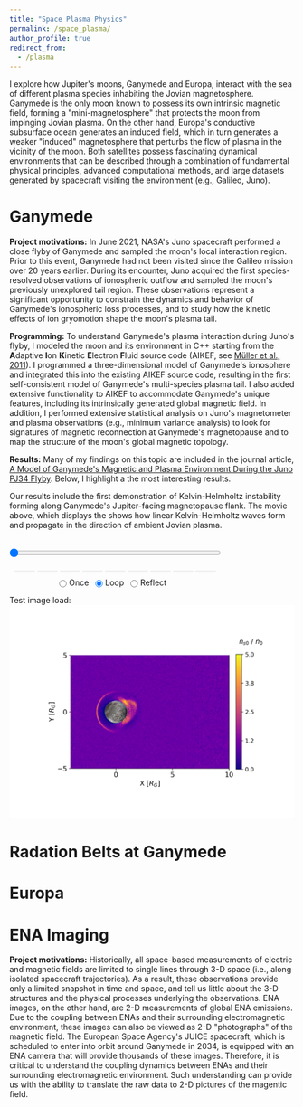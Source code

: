 ```yaml
---
title: "Space Plasma Physics"
permalink: /space_plasma/
author_profile: true
redirect_from:
  - /plasma
---
```


I explore how Jupiter's moons, Ganymede and Europa, interact with the sea of different plasma species inhabiting the Jovian magnetosphere. Ganymede is the only moon known to possess its own intrinsic magnetic field, forming a "mini-magnetosphere" that protects the moon from impinging Jovian plasma. On the other hand, Europa's conductive subsurface ocean generates an induced field, which in turn generates a weaker "induced" magnetosphere that perturbs the flow of plasma in the vicinity of the moon. Both satellites possess fascinating dynamical environments that can be described through a combination of fundamental physical principles, advanced computational methods, and large datasets generated by spacecraft visiting the environment (e.g., Galileo, Juno).

Ganymede
======
**Project motivations:** In June 2021, NASA's Juno spacecraft performed a close flyby of Ganymede and sampled the moon's local interaction region. Prior to this event, Ganymede had not been visited since the Galileo mission over 20 years earlier. During its encounter, Juno acquired the first species-resolved observations of ionospheric outflow and sampled the moon's previously unexplored tail region. These observations represent a significant opportunity to constrain the dynamics and behavior of Ganymede's ionospheric loss processes, and to study how the kinetic effects of ion gryomotion shape the moon's plasma tail.

**Programming:** To understand Ganymede's plasma interaction during Juno's flyby, I modeled the moon and its environment in C++ starting from the **A**daptive **I**on **K**inetic **E**lectron **F**luid source code (AIKEF, see [Müller et al., 2011](https://www.sciencedirect.com/science/article/pii/S0010465510005266)). I programmed a three-dimensional model of Ganymede's ionosphere and integrated this into the existing AIKEF source code, resulting in the first self-consistent model of Ganymede's multi-species plasma tail. I also added extensive functionality to AIKEF to accommodate Ganymede's unique features, including its intrinsically generated global magnetic field. In addition, I performed extensive statistical analysis on Juno's magnetometer and plasma observations (e.g., minimum variance analysis) to look for signatures of magnetic reconnection at Ganymede's magnetopause and to map the structure of the moon's global magnetic topology.

**Results:** Many of my findings on this topic are included in the journal article, [A Model of Ganymede's Magnetic and Plasma Environment During the Juno PJ34 Flyby](https://agupubs.onlinelibrary.wiley.com/doi/full/10.1029/2023JA032113). Below, I highlight a the most interesting results. 

Our results include the first demonstration of Kelvin-Helmholtz instability forming along Ganymede's Jupiter-facing magnetopause flank. The movie above, which displays the  shows how linear Kelvin-Helmholtz waves form and propagate in the direction of ambient Jovian plasma. 

<link rel="stylesheet"
href="https://maxcdn.bootstrapcdn.com/font-awesome/4.4.0/css/font-awesome.min.css">

<style>
.animation {
    display: inline-block;
    text-align: center;
}
input[type=range].anim-slider {
    width: 374px;
    margin-left: auto;
    margin-right: auto;
}
.anim-buttons {
    margin: 8px 0px;
}
.anim-buttons button {
    padding: 0;
    width: 36px;
}
.anim-state label {
    margin-right: 8px;
}
.anim-state input {
    margin: 0;
    vertical-align: middle;
}
</style>

<div class="animation">
  <img id="_anim_imgfa36777bc3a2452f97f38f5050d9f389">
  <div class="anim-controls">
    <input id="_anim_sliderfa36777bc3a2452f97f38f5050d9f389" type="range" class="anim-slider"
           name="points" min="0" max="1" step="1" value="0"
           oninput="animfa36777bc3a2452f97f38f5050d9f389.set_frame(parseInt(this.value));">
    <div class="anim-buttons">
      <button title="Decrease speed" aria-label="Decrease speed" onclick="animfa36777bc3a2452f97f38f5050d9f389.slower()">
          <i class="fa fa-minus"></i></button>
      <button title="First frame" aria-label="First frame" onclick="animfa36777bc3a2452f97f38f5050d9f389.first_frame()">
        <i class="fa fa-fast-backward"></i></button>
      <button title="Previous frame" aria-label="Previous frame" onclick="animfa36777bc3a2452f97f38f5050d9f389.previous_frame()">
          <i class="fa fa-step-backward"></i></button>
      <button title="Play backwards" aria-label="Play backwards" onclick="animfa36777bc3a2452f97f38f5050d9f389.reverse_animation()">
          <i class="fa fa-play fa-flip-horizontal"></i></button>
      <button title="Pause" aria-label="Pause" onclick="animfa36777bc3a2452f97f38f5050d9f389.pause_animation()">
          <i class="fa fa-pause"></i></button>
      <button title="Play" aria-label="Play" onclick="animfa36777bc3a2452f97f38f5050d9f389.play_animation()">
          <i class="fa fa-play"></i></button>
      <button title="Next frame" aria-label="Next frame" onclick="animfa36777bc3a2452f97f38f5050d9f389.next_frame()">
          <i class="fa fa-step-forward"></i></button>
      <button title="Last frame" aria-label="Last frame" onclick="animfa36777bc3a2452f97f38f5050d9f389.last_frame()">
          <i class="fa fa-fast-forward"></i></button>
      <button title="Increase speed" aria-label="Increase speed" onclick="animfa36777bc3a2452f97f38f5050d9f389.faster()">
          <i class="fa fa-plus"></i></button>
    </div>
    <form title="Repetition mode" aria-label="Repetition mode" action="#n" name="_anim_loop_selectfa36777bc3a2452f97f38f5050d9f389"
          class="anim-state">
      <input type="radio" name="state" value="once" id="_anim_radio1_fa36777bc3a2452f97f38f5050d9f389"
             >
      <label for="_anim_radio1_fa36777bc3a2452f97f38f5050d9f389">Once</label>
      <input type="radio" name="state" value="loop" id="_anim_radio2_fa36777bc3a2452f97f38f5050d9f389"
             checked>
      <label for="_anim_radio2_fa36777bc3a2452f97f38f5050d9f389">Loop</label>
      <input type="radio" name="state" value="reflect" id="_anim_radio3_fa36777bc3a2452f97f38f5050d9f389"
             >
      <label for="_anim_radio3_fa36777bc3a2452f97f38f5050d9f389">Reflect</label>
    </form>
  </div>
</div>

<script language="javascript">
  function isInternetExplorer() {
    ua = navigator.userAgent;
    /* MSIE used to detect old browsers and Trident used to newer ones*/
    return ua.indexOf("MSIE ") > -1 || ua.indexOf("Trident/") > -1;
  }

  /* Define the custAnimation class */
  function custAnimation(frames, img_id, slider_id, interval, loop_select_id){
    this.img_id = img_id;
    this.slider_id = slider_id;
    this.loop_select_id = loop_select_id;
    this.interval = interval;
    this.current_frame = 0;
    this.direction = 0;
    this.timer = null;
    this.frames = new Array(frames.length);

    for (var i=0; i<frames.length; i++)
    {
     this.frames[i] = new Image();
     this.frames[i].src = frames[i];
    }
    var slider = document.getElementById(this.slider_id);
    slider.max = this.frames.length - 1;
    if (isInternetExplorer()) {
        // switch from oninput to onchange because IE <= 11 does not conform
        // with W3C specification. It ignores oninput and onchange behaves
        // like oninput. In contrast, Microsoft Edge behaves correctly.
        slider.setAttribute('onchange', slider.getAttribute('oninput'));
        slider.setAttribute('oninput', null);
    }
    this.set_frame(this.current_frame);
  }

  custAnimation.prototype.get_loop_state = function(){
    var button_group = document[this.loop_select_id].state;
    for (var i = 0; i < button_group.length; i++) {
        var button = button_group[i];
        if (button.checked) {
            return button.value;
        }
    }
    return undefined;
  }

  custAnimation.prototype.set_frame = function(frame){
    this.current_frame = frame;
    document.getElementById(this.img_id).src =
            this.frames[this.current_frame].src;
    document.getElementById(this.slider_id).value = this.current_frame;
  }

  custAnimation.prototype.next_frame = function()
  {
    this.set_frame(Math.min(this.frames.length - 1, this.current_frame + 1));
  }

  custAnimation.prototype.previous_frame = function()
  {
    this.set_frame(Math.max(0, this.current_frame - 1));
  }

  custAnimation.prototype.first_frame = function()
  {
    this.set_frame(0);
  }

  custAnimation.prototype.last_frame = function()
  {
    this.set_frame(this.frames.length - 1);
  }

  custAnimation.prototype.slower = function()
  {
    this.interval /= 0.7;
    if(this.direction > 0){this.play_animation();}
    else if(this.direction < 0){this.reverse_animation();}
  }

  custAnimation.prototype.faster = function()
  {
    this.interval *= 0.7;
    if(this.direction > 0){this.play_animation();}
    else if(this.direction < 0){this.reverse_animation();}
  }

  custAnimation.prototype.anim_step_forward = function()
  {
    this.current_frame += 1;
    if(this.current_frame < this.frames.length){
      this.set_frame(this.current_frame);
    }else{
      var loop_state = this.get_loop_state();
      if(loop_state == "loop"){
        this.first_frame();
      }else if(loop_state == "reflect"){
        this.last_frame();
        this.reverse_animation();
      }else{
        this.pause_animation();
        this.last_frame();
      }
    }
  }

  custAnimation.prototype.anim_step_reverse = function()
  {
    this.current_frame -= 1;
    if(this.current_frame >= 0){
      this.set_frame(this.current_frame);
    }else{
      var loop_state = this.get_loop_state();
      if(loop_state == "loop"){
        this.last_frame();
      }else if(loop_state == "reflect"){
        this.first_frame();
        this.play_animation();
      }else{
        this.pause_animation();
        this.first_frame();
      }
    }
  }

  custAnimation.prototype.pause_animation = function()
  {
    this.direction = 0;
    if (this.timer){
      clearInterval(this.timer);
      this.timer = null;
    }
  }

  custAnimation.prototype.play_animation = function()
  {
    this.pause_animation();
    this.direction = 1;
    var t = this;
    if (!this.timer) this.timer = setInterval(function() {
        t.anim_step_forward();
    }, this.interval);
  }

  custAnimation.prototype.reverse_animation = function()
  {
    this.pause_animation();
    this.direction = -1;
    var t = this;
    if (!this.timer) this.timer = setInterval(function() {
        t.anim_step_reverse();
    }, this.interval);
  }  

  /* Instantiate the Animation class. */
  /* The IDs given should match those used in the template above. */
  (function() {
    var img_id = "_anim_imgfa36777bc3a2452f97f38f5050d9f389";
    var slider_id = "_anim_sliderfa36777bc3a2452f97f38f5050d9f389";
    var loop_select_id = "_anim_loop_selectfa36777bc3a2452f97f38f5050d9f389";
    var frames = new Array(103);
    
  for (var i=0; i<103; i++){
    frames[i] = "../files/khi_anim/frame" + ("0000000" + i).slice(-7) +
                ".png";
  }


    /* set a timeout to make sure all the above elements are created before
       the object is initialized. */
    setTimeout(function() {
        animfa36777bc3a2452f97f38f5050d9f389 = new custAnimation(frames, img_id, slider_id, 200.0,
                                 loop_select_id);
    }, 0);
  })()
</script>

Test image load: <img src="../files/khi_anim/frame0000001.png" alt="test image">

Radation Belts at Ganymede
======


Europa
======



ENA Imaging
======
**Project motivations:** Historically, all space-based measurements of electric and magnetic fields are limited to single lines through 3-D space (i.e., along isolated spacecraft trajectories). As a result, these observations provide only a limited snapshot in time and space, and tell us little about the 3-D structures and the physical processes underlying the observations. ENA images, on the other hand, are 2-D measurements of global ENA emissions. Due to the coupling between ENAs and their surrounding electromagnetic environment, these images can also be viewed as 2-D "photographs" of the magnetic field. The European Space Agency's JUICE spacecraft, which is scheduled to enter into orbit around Ganymede in 2034, is equipped with an ENA camera that will provide thousands of these images. Therefore, it is critical to understand the coupling dynamics between ENAs and their surrounding electromagnetic environment. Such understanding can provide us with the ability to translate the raw data to 2-D pictures of the magentic field.


